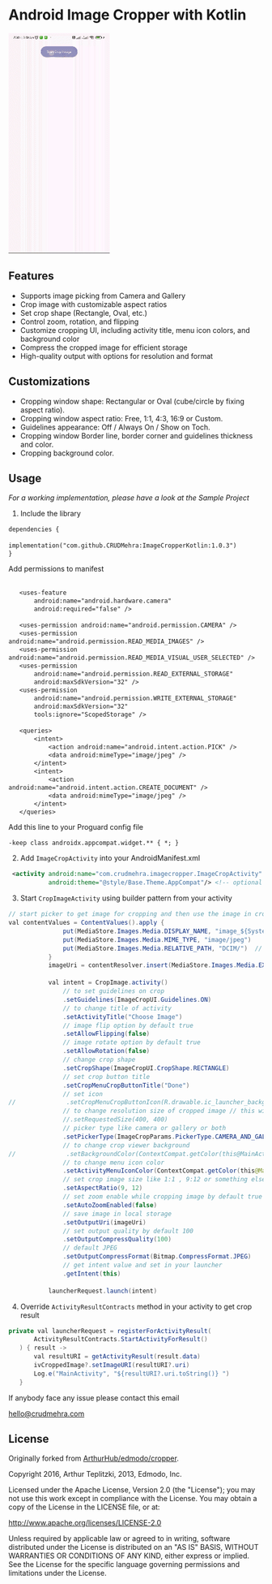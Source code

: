 Android Image Cropper with Kotlin
=======

![Crop](https://github.com/CRUDMehra/ImageCropperKotlin/blob/master/sample/demo_medium.gif?raw=true)


## Features
- Supports image picking from Camera and Gallery
- Crop image with customizable aspect ratios
- Set crop shape (Rectangle, Oval, etc.)
- Control zoom, rotation, and flipping
- Customize cropping UI, including activity title, menu icon colors, and background color
- Compress the cropped image for efficient storage
- High-quality output with options for resolution and format



## Customizations
- Cropping window shape: Rectangular or Oval (cube/circle by fixing aspect ratio).
- Cropping window aspect ratio: Free, 1:1, 4:3, 16:9 or Custom.
- Guidelines appearance: Off / Always On / Show on Toch.
- Cropping window Border line, border corner and guidelines thickness and color.
- Cropping background color.


## Usage
*For a working implementation, please have a look at the Sample Project*


1. Include the library

 ```
 dependencies {
     	        implementation("com.github.CRUDMehra:ImageCropperKotlin:1.0.3")
 }
 ```

Add permissions to manifest

 ```
 
    <uses-feature
        android:name="android.hardware.camera"
        android:required="false" />

    <uses-permission android:name="android.permission.CAMERA" />
    <uses-permission android:name="android.permission.READ_MEDIA_IMAGES" />
    <uses-permission android:name="android.permission.READ_MEDIA_VISUAL_USER_SELECTED" />
    <uses-permission
        android:name="android.permission.READ_EXTERNAL_STORAGE"
        android:maxSdkVersion="32" />
    <uses-permission
        android:name="android.permission.WRITE_EXTERNAL_STORAGE"
        android:maxSdkVersion="32"
        tools:ignore="ScopedStorage" />

    <queries>
        <intent>
            <action android:name="android.intent.action.PICK" />
            <data android:mimeType="image/jpeg" />
        </intent>
        <intent>
            <action android:name="android.intent.action.CREATE_DOCUMENT" />
            <data android:mimeType="image/jpeg" />
        </intent>
    </queries>

```
Add this line to your Proguard config file
```
-keep class androidx.appcompat.widget.** { *; }
```



2. Add `ImageCropActivity` into your AndroidManifest.xml
 ```xml
  <activity android:name="com.crudmehra.imagecropper.ImageCropActivity"
            android:theme="@style/Base.Theme.AppCompat"/> <!-- optional (needed if default theme has no action bar) -->
 ```

3. Start `CropImageActivity` using builder pattern from your activity
 ```java
 // start picker to get image for cropping and then use the image in cropping activity
 val contentValues = ContentValues().apply {
                put(MediaStore.Images.Media.DISPLAY_NAME, "image_${System.currentTimeMillis()}.jpg")
                put(MediaStore.Images.Media.MIME_TYPE, "image/jpeg")
                put(MediaStore.Images.Media.RELATIVE_PATH, "DCIM/")  // Optional: specify folder
            }
            imageUri = contentResolver.insert(MediaStore.Images.Media.EXTERNAL_CONTENT_URI, contentValues)!!

            val intent = CropImage.activity()
                // to set guidelines on crop
                .setGuidelines(ImageCropUI.Guidelines.ON)
                // to change title of activity
                .setActivityTitle("Choose Image")
                // image flip option by default true
                .setAllowFlipping(false)
                // image rotate option by default true
                .setAllowRotation(false)
                // change crop shape
                .setCropShape(ImageCropUI.CropShape.RECTANGLE)
                // set crop button title
                .setCropMenuCropButtonTitle("Done")
                // set icon
//              .setCropMenuCropButtonIcon(R.drawable.ic_launcher_background)
                // to change resolution size of cropped image // this will change image quality // you also can skip this step for high quality image
                //.setRequestedSize(400, 400)
                // picker type like camera or gallery or both
                .setPickerType(ImageCropParams.PickerType.CAMERA_AND_GALLERY)
                // to change crop viewer background
//              .setBackgroundColor(ContextCompat.getColor(this@MainActivity, R.color.white))
                // to change menu icon color
                .setActivityMenuIconColor(ContextCompat.getColor(this@MainActivity, R.color.white))
                // set crop image size like 1:1 , 9:12 or something else
                .setAspectRatio(9, 12)
                // set zoom enable while cropping image by default true
                .setAutoZoomEnabled(false)
                // save image in local storage
                .setOutputUri(imageUri)
                // set output quality by default 100
                .setOutputCompressQuality(100)
                // default JPEG
                .setOutputCompressFormat(Bitmap.CompressFormat.JPEG)
                // get intent value and set in your launcher
                .getIntent(this)

            launcherRequest.launch(intent)
 ```



4. Override `ActivityResultContracts` method in your activity to get crop result
 ```java
private val launcherRequest = registerForActivityResult(
        ActivityResultContracts.StartActivityForResult()
    ) { result ->
        val resultURI = getActivityResult(result.data)
        ivCroppedImage?.setImageURI(resultURI?.uri)
        Log.e("MainActivity", "${resultURI?.uri.toString()} ")
    }
 ``` 

If anybody face any issue please contact this email

[hello@crudmehra.com](hello@crudmehra.com)

## License
Originally forked from [ArthurHub/edmodo/cropper](https://github.com/ArthurHub/Android-Image-Cropper.git).

Copyright 2016, Arthur Teplitzki, 2013, Edmodo, Inc.

Licensed under the Apache License, Version 2.0 (the "License"); you may not use this work except in compliance with the   License.
You may obtain a copy of the License in the LICENSE file, or at:

http://www.apache.org/licenses/LICENSE-2.0

Unless required by applicable law or agreed to in writing, software distributed under the License is distributed on an "AS   IS" BASIS, WITHOUT WARRANTIES OR CONDITIONS OF ANY KIND, either express or implied. See the License for the specific language governing permissions and limitations under the License.